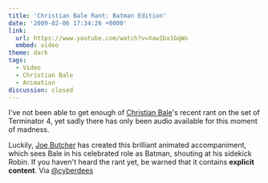 ```yaml
---
title: 'Christian Bale Rant: Batman Edition'
date: '2009-02-06 17:34:26 +0000'
link:
  url: https://www.youtube.com/watch?v=Xaw1bx1GqWo
  embed: video
theme: dark
tags:
  - Video
  - Christian Bale
  - Animation
discussion: closed
---
```

I've not been able to get enough of [Christian Bale][1]'s recent rant on the set of Terminator 4, yet sadly there has only been audio available for this moment of madness.

Luckily, [Joe Butcher][2] has created this brilliant animated accompaniment, which sees Bale in his celebrated role as Batman, shouting at his sidekick Robin. If you haven't heard the rant yet, be warned that it contains **explicit content**. Via [@cyberdees][3]

[1]: http://www.imdb.com/name/nm0000288/
[2]: http://www.purplegerbil.com/
[3]: http://twitter.com/cyberdees/status/1186703704
